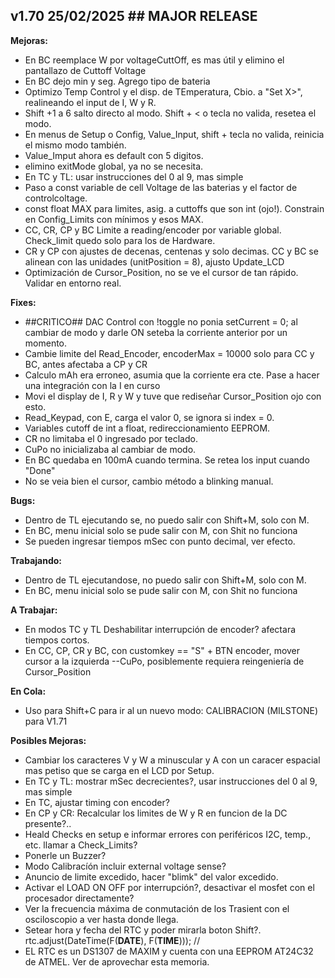 ## v1.70 25/02/2025 ## MAJOR RELEASE ##

**Mejoras:**
- En BC reemplace W por voltageCuttOff, es mas útil y elimino el pantallazo de Cuttoff Voltage
- En BC dejo min y seg. Agrego tipo de bateria
- Optimizo Temp Control y el disp. de TEmperatura, Cbio. a "Set X>", realineando el input de I, W y R.
- Shift +1 a 6 salto directo al modo. Shift + < o tecla no valida, resetea el modo. 
- En menus de Setup o Config, Value_Input, shift + tecla no valida, reinicia el mismo modo también. 
- Value_Imput ahora es default con 5 digitos.
- elimino exitMode global, ya no se necesita.
- En TC y TL: usar instrucciones del 0 al 9, mas simple
- Paso a const variable de cell Voltage de las baterias y el factor de controlcoltage.
- const float MAX para limites, asig. a cuttoffs que son int (ojo!). Constrain en Config_Limits con mínimos y esos MAX.
- CC, CR, CP y BC Limite a reading/encoder por variable global. Check_limit quedo solo para los de Hardware.
- CR y CP con ajustes de decenas, centenas y solo decimas. CC y BC se alinean con las unidades (unitPosition = 8), ajusto Update_LCD
- Optimización de Cursor_Position, no se ve el cursor de tan rápido. Validar en entorno real.

**Fixes:**
- ##CRITICO## DAC Control con !toggle no ponia setCurrent = 0; al cambiar de modo y darle ON seteba la corriente anterior por un momento.
- Cambie limite del Read_Encoder, encoderMax = 10000 solo para CC y BC, antes afectaba a CP y CR
- Calculo mAh era erroneo, asumia que la corriente era cte. Pase a hacer una integración con la I en curso
- Movi el display de I, R y W y tuve que rediseñar Cursor_Position ojo con esto.
- Read_Keypad, con E, carga el valor 0, se ignora si index = 0.
- Variables cutoff de int a float, redireccionamiento EEPROM.
- CR no limitaba el 0 ingresado por teclado.
- CuPo no inicializaba al cambiar de modo.
- En BC quedaba en 100mA cuando termina. Se retea los input cuando "Done"
- No se veia bien el cursor, cambio método a blinking manual.

**Bugs:**
- Dentro de TL ejecutando se, no puedo salir con Shift+M, solo con M.
- En BC, menu inicial solo se pude salir con M, con Shit no funciona
- Se pueden ingresar tiempos mSec con punto decimal, ver efecto.
  
**Trabajando:**

- Dentro de TL ejecutandose, no puedo salir con Shift+M, solo con M.
- En BC, menu inicial solo se pude salir con M, con Shit no funciona

**A Trabajar:**
- En modos TC y TL Deshabilitar interrupción de encoder? afectara tiempos cortos.
- En CC, CP, CR y BC, con customkey == "S" + BTN encoder, mover cursor a la izquierda --CuPo, posiblemente requiera reingeniería de Cursor_Position

**En Cola:**
- Uso para Shift+C para ir al un nuevo modo: CALIBRACION (MILSTONE) para V1.71

**Posibles Mejoras:**
- Cambiar los caracteres V y W a minuscular y A con un caracer espacial mas petiso que se carga en el LCD por Setup.
- En TC y TL: mostrar mSec decrecientes?, usar instrucciones del 0 al 9, mas simple
- En TC, ajustar timing con encoder?
- En CP y CR: Recalcular los limites de W y R en funcion de la DC presente?..
- Heald Checks en setup e informar errores con periféricos I2C, temp., etc. llamar a Check_Limits?
- Ponerle un Buzzer?
- Modo Calibracíón incluir external voltage sense?
- Anuncio de limite excedido, hacer "blimk" del valor excedido.
- Activar el LOAD ON OFF por interrupción?, desactivar el mosfet con el procesador directamente?
- Ver la frecuencia máxima de conmutación de los Trasient con el osciloscopio a ver hasta donde llega.
- Setear hora y fecha del RTC y poder mirarla boton Shift?.
    rtc.adjust(DateTime(F(__DATE__), F(__TIME__))); //
- EL RTC es un DS1307 de MAXIM y cuenta con una EEPROM AT24C32 de ATMEL. Ver de aprovechar esta memoria.
